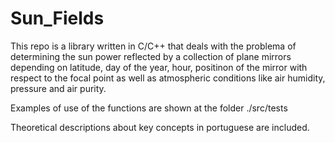 # Sun_Fields

This repo is a library written in C/C++ that deals with the problema of determining the sun power reflected by a collection of plane mirrors depending on latitude, day of the year, hour, positinon of the mirror with respect to the focal point as well as atmospheric conditions like air humidity, pressure and air purity.

Examples of use of the functions are shown at the folder ./src/tests

Theoretical descriptions about key concepts in portuguese are included.
